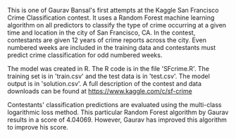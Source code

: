 This is one of Gaurav Bansal's first attempts at the Kaggle San Francisco Crime Classification contest. It uses a Random Forest machine learning algorithm on all predictors to classify the type of crime occurring at a given time and location in the city of San Francisco, CA. In the contest, contestants are given 12 years of crime reports across the city. Even numbered weeks are included in the training data and contestants must predict crime classification for odd numbered weeks.

The model was created in R. The R code is in the file 'SFcrime.R'. The training set is in 'train.csv' and the test data is in 'test.csv'. The model output is in 'solution.csv'. A full description of the contest and data downloads can be found at https://www.kaggle.com/c/sf-crime

Contestants' classification predictions are evaluated using the multi-class logarithmic loss method. This particular Random Forest algorithm by Gaurav results in a score of 4.04069. However, Gaurav has improved this algorithm to improve his score. 
